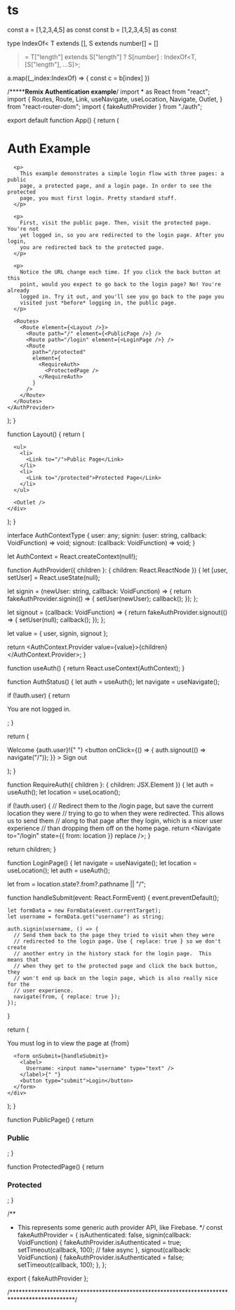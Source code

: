 # ts

const a = [1,2,3,4,5] as const
const b = [1,2,3,4,5] as const

type IndexOf<
 T extends [], 
 S extends number[] = []
 > = T["length"] extends S["length"] 
   ? S[number] 
   : IndexOf<T, [S["length"], ...S]>;

a.map((_,index:IndexOf<typeof a>) => {
 const c = b[index]
})



/***********************************Remix Authentication example******************************/
import * as React from "react";
import {
  Routes,
  Route,
  Link,
  useNavigate,
  useLocation,
  Navigate,
  Outlet,
} from "react-router-dom";
import { fakeAuthProvider } from "./auth";

export default function App() {
  return (
    <AuthProvider>
      <h1>Auth Example</h1>

      <p>
        This example demonstrates a simple login flow with three pages: a public
        page, a protected page, and a login page. In order to see the protected
        page, you must first login. Pretty standard stuff.
      </p>

      <p>
        First, visit the public page. Then, visit the protected page. You're not
        yet logged in, so you are redirected to the login page. After you login,
        you are redirected back to the protected page.
      </p>

      <p>
        Notice the URL change each time. If you click the back button at this
        point, would you expect to go back to the login page? No! You're already
        logged in. Try it out, and you'll see you go back to the page you
        visited just *before* logging in, the public page.
      </p>

      <Routes>
        <Route element={<Layout />}>
          <Route path="/" element={<PublicPage />} />
          <Route path="/login" element={<LoginPage />} />
          <Route
            path="/protected"
            element={
              <RequireAuth>
                <ProtectedPage />
              </RequireAuth>
            }
          />
        </Route>
      </Routes>
    </AuthProvider>
  );
}

function Layout() {
  return (
    <div>
      <AuthStatus />

      <ul>
        <li>
          <Link to="/">Public Page</Link>
        </li>
        <li>
          <Link to="/protected">Protected Page</Link>
        </li>
      </ul>

      <Outlet />
    </div>
  );
}

interface AuthContextType {
  user: any;
  signin: (user: string, callback: VoidFunction) => void;
  signout: (callback: VoidFunction) => void;
}

let AuthContext = React.createContext<AuthContextType>(null!);

function AuthProvider({ children }: { children: React.ReactNode }) {
  let [user, setUser] = React.useState<any>(null);

  let signin = (newUser: string, callback: VoidFunction) => {
    return fakeAuthProvider.signin(() => {
      setUser(newUser);
      callback();
    });
  };

  let signout = (callback: VoidFunction) => {
    return fakeAuthProvider.signout(() => {
      setUser(null);
      callback();
    });
  };

  let value = { user, signin, signout };

  return <AuthContext.Provider value={value}>{children}</AuthContext.Provider>;
}

function useAuth() {
  return React.useContext(AuthContext);
}

function AuthStatus() {
  let auth = useAuth();
  let navigate = useNavigate();

  if (!auth.user) {
    return <p>You are not logged in.</p>;
  }

  return (
    <p>
      Welcome {auth.user}!{" "}
      <button
        onClick={() => {
          auth.signout(() => navigate("/"));
        }}
      >
        Sign out
      </button>
    </p>
  );
}

function RequireAuth({ children }: { children: JSX.Element }) {
  let auth = useAuth();
  let location = useLocation();

  if (!auth.user) {
    // Redirect them to the /login page, but save the current location they were
    // trying to go to when they were redirected. This allows us to send them
    // along to that page after they login, which is a nicer user experience
    // than dropping them off on the home page.
    return <Navigate to="/login" state={{ from: location }} replace />;
  }

  return children;
}

function LoginPage() {
  let navigate = useNavigate();
  let location = useLocation();
  let auth = useAuth();

  let from = location.state?.from?.pathname || "/";

  function handleSubmit(event: React.FormEvent<HTMLFormElement>) {
    event.preventDefault();

    let formData = new FormData(event.currentTarget);
    let username = formData.get("username") as string;

    auth.signin(username, () => {
      // Send them back to the page they tried to visit when they were
      // redirected to the login page. Use { replace: true } so we don't create
      // another entry in the history stack for the login page.  This means that
      // when they get to the protected page and click the back button, they
      // won't end up back on the login page, which is also really nice for the
      // user experience.
      navigate(from, { replace: true });
    });
  }

  return (
    <div>
      <p>You must log in to view the page at {from}</p>

      <form onSubmit={handleSubmit}>
        <label>
          Username: <input name="username" type="text" />
        </label>{" "}
        <button type="submit">Login</button>
      </form>
    </div>
  );
}

function PublicPage() {
  return <h3>Public</h3>;
}

function ProtectedPage() {
  return <h3>Protected</h3>;
}

/**
 * This represents some generic auth provider API, like Firebase.
 */
const fakeAuthProvider = {
  isAuthenticated: false,
  signin(callback: VoidFunction) {
    fakeAuthProvider.isAuthenticated = true;
    setTimeout(callback, 100); // fake async
  },
  signout(callback: VoidFunction) {
    fakeAuthProvider.isAuthenticated = false;
    setTimeout(callback, 100);
  },
};

export { fakeAuthProvider };

/*********************************************************************************************/
